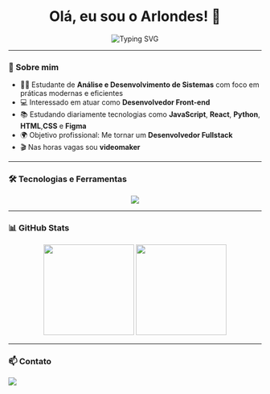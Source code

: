 <h1 align="center">Olá, eu sou o Arlondes! 👋</h1>

<p align="center">
  <img src="https://readme-typing-svg.herokuapp.com?font=Fira+Code&size=22&pause=1000&color=268BD2&center=true&vCenter=true&width=435&lines=Desenvolvedor+Front-end;Apaixonado+por+tecnologia;Sempre+aprendendo+novas+skills" alt="Typing SVG" />
</p>

---

### 🧠 Sobre mim

- 👨‍🎓 Estudante de **Análise e Desenvolvimento de Sistemas** com foco em práticas modernas e eficientes  
- 💻 Interessado em atuar como **Desenvolvedor Front-end**  
- 📚 Estudando diariamente tecnologias como **JavaScript**, **React**, **Python**, **HTML**,**CSS** e **Figma**  
- 🌍 Objetivo profissional: Me tornar um **Desenvolvedor Fullstack**
- 🎬 Nas horas vagas sou **videomaker** 

---

### 🛠️ Tecnologias e Ferramentas

<p align="center">
  <img src="https://skillicons.dev/icons?i=html,css,js,react,python,figma,git,vscode" />
</p>

---

### 📊 GitHub Stats

<div align="center">
  <img height="180em" src="https://github-readme-stats.vercel.app/api?username=Arlondes&show_icons=true&theme=tokyonight&include_all_commits=true&count_private=true"/>
  <img height="180em" src="https://github-readme-stats.vercel.app/api/top-langs/?username=Arlondes&layout=compact&langs_count=6&theme=tokyonight"/>
</div>

---

### 📫 Contato

<div>  
  <a href="http://linkedin.com/in/arlondes-macedo/" target="_blank">
    <img src="https://img.shields.io/badge/-LinkedIn-%230077B5?style=for-the-badge&logo=linkedin&logoColor=white">
  </a> 
</div>











